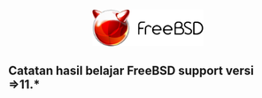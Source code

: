 <p align="center">
<img src="./../assets/images/logo.png" alt="Logo" style="width:200px;"/>
</p>

## Catatan hasil belajar FreeBSD support versi =>11.*
